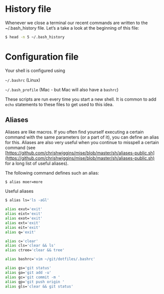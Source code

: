 # History file
Whenever we close a terminal our recent commands are written to the ~/.bash_history file. 
Let’s a take a look at the beginning of this file:

```bash
$ head -n 5 ~/.bash_history
```

# Configuration file
Your shell is configured using 

`~/.bashrc` (Linux)

`~/.bash_profile` (Mac - but Mac will also have a `bashrc`)

These scripts are run every time you start a new shell.  It is common to add `echo` statements to these files to get used to this idea.

## Aliases
Aliases are like macros. If you often find yourself executing a certain command with the same parameters (or a part of it), you can define an alias for this. 
Aliases are also very useful when you continue to misspell a certain command (see [https://github.com/chrishwiggins/mise/blob/master/sh/aliases-public.sh](https://github.com/chrishwiggins/mise/blob/master/sh/aliases-public.sh) for a long list of useful aliases).

The following command defines such an alias:
```bash
$ alias moer=more
```
Useful aliases

```bash
$ alias ls='ls -aGl'

alias exut='exit'
alias eixt='exit'
alias exot='exit'
alias ext='exit'
alias eit='exit'
alias q='exit'

alias c='clear'
alias cls='clear && ls'
alias ctree='clear && tree'

alias bashrc='vim ~/git/dotfiles/.bashrc'

alias gs='git status'
alias ga='git add -u'
alias gc='git commit -m '
alias gp='git push origin '
alias gls='clear && git status'
